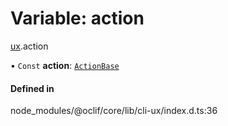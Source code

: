 # Variable: action

[ux](../modules/ux.md).action

• `Const` **action**: [`ActionBase`](../classes/ux.ActionBase.md)

#### Defined in

node_modules/@oclif/core/lib/cli-ux/index.d.ts:36
